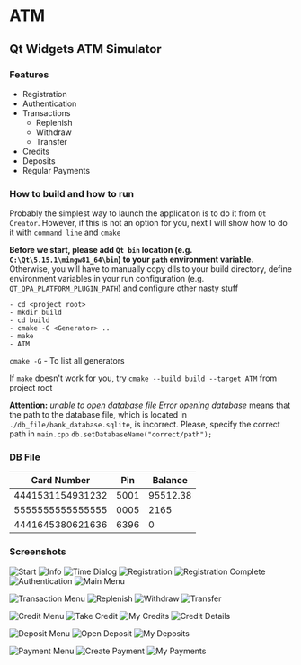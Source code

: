 # ATM

## Qt Widgets ATM Simulator

### Features
- Registration
- Authentication
- Transactions
  - Replenish
  - Withdraw
  - Transfer
- Credits
- Deposits
- Regular Payments

### How to build and how to run
Probably the simplest way to launch the application is to do it from `Qt Creator`.
However, if this is not an option for you, next I will show how to do it with `command line` and `cmake`

**Before we start, please add `Qt bin` location (e.g. `C:\Qt\5.15.1\mingw81_64\bin`) to your `path` environment variable.**
Otherwise, you will have to manually copy dlls to your build directory,
define environment variables in your run configuration (e.g. `QT_QPA_PLATFORM_PLUGIN_PATH`) and configure other nasty stuff

```
- cd <project root>
- mkdir build
- cd build
- cmake -G <Generator> ..
- make
- ATM
```
`cmake -G` - To list all generators

If `make` doesn't work for you, try `cmake --build build --target ATM` from project root

**Attention:** _unable to open database file Error opening database_ means that the path to the 
database file, which is located in `./db_file/bank_database.sqlite`, is incorrect. Please, specify the correct 
path in `main.cpp` `db.setDatabaseName("correct/path");`

### DB File
| Card Number      | Pin           | Balance  |
| ---------------- | ------------- | -------- |
| 4441531154931232 | 5001          | 95512.38 |
| 5555555555555555 | 0005          | 2165     |
| 4441645380621636 | 6396          | 0        |

### Screenshots
![Start](./screenshots/start/Start.jpg)
![Info](./screenshots/start/Info.jpg)
![Time Dialog](./screenshots/start/TimeDialog.jpg)
![Registration](./screenshots/registration/Registration.jpg)
![Registration Complete](./screenshots/registration/RegistrationComplete.jpg)
![Authentication](./screenshots/start/Authentication.jpg)
![Main Menu](./screenshots/start/MainMenu.jpg)

![Transaction Menu](./screenshots/transcation/TransactionMenu.jpg)
![Replenish](./screenshots/transcation/Replenish.jpg)
![Withdraw](./screenshots/transcation/Withdraw.jpg)
![Transfer](./screenshots/transcation/Transfer.jpg)

![Credit Menu](./screenshots/credit/CreditMenu.jpg)
![Take Credit](./screenshots/credit/TakeCredit.jpg)
![My Credits](./screenshots/credit/MyCredits.jpg)
![Credit Details](./screenshots/credit/CreditDetails.jpg)

![Deposit Menu](./screenshots/deposit/DepositMenu.jpg)
![Open Deposit](./screenshots/deposit/OpenDeposit.jpg)
![My Deposits](./screenshots/deposit/MyDeposits.jpg)

![Payment Menu](./screenshots/payment/PaymentMenu.jpg)
![Create Payment](./screenshots/payment/CreatePayment.jpg)
![My Payments](./screenshots/payment/MyPayments.jpg)
